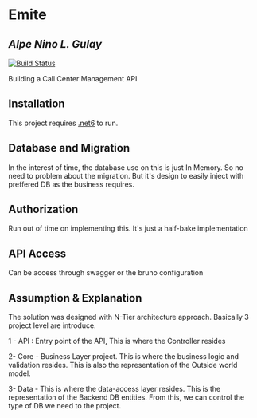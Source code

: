 # Emite
## _Alpe Nino L. Gulay_

[![Build Status](https://travis-ci.org/joemccann/dillinger.svg?branch=master)](https://travis-ci.org/joemccann/dillinger)

Building a Call Center Management API


## Installation

This project requires [.net6](https://dotnet.microsoft.com/en-us/download/dotnet/6.0) to run.

## Database and Migration

In the interest of time, the database use on this is just In Memory. 
So no need to problem about the migration. But it's design to easily inject with preffered DB as the business requires.

## Authorization

Run out of time on implementing this. It's just a half-bake implementation

## API Access

Can be access through swagger or the bruno configuration

## Assumption & Explanation

The solution was designed with N-Tier architecture approach. Basically 3 project level are introduce. 

1 - API : Entry point of the API, This is where the Controller resides

2- Core - Business Layer project. This is where the business logic and validation resides. This is also the representation of the Outside world model.

3- Data - This is where the data-access layer resides. This is the representation of the Backend DB entities. From this, we can control the type of DB we need to the project.

